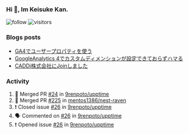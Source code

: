 ### Hi 👋, Im Keisuke Kan.

<!--
**9renpoto/9renpoto** is a ✨ _special_ ✨ repository because its `README.md` (this file) appears on your GitHub profile.

Here are some ideas to get you started:

- 🔭 I’m currently working on ...
- 🌱 I’m currently learning ...
- 👯 I’m looking to collaborate on ...
- 🤔 I’m looking for help with ...
- 💬 Ask me about ...
- 📫 How to reach me: ...
- 😄 Pronouns: ...
- ⚡ Fun fact: ...
-->

![follow](https://img.shields.io/github/followers/9renpoto?label=Follow&style=social)
![visitors](https://komarev.com/ghpvc/?username=9renpoto&label=Profile%20views&color=0e75b6&style=flat)

### Blogs posts

<!-- BLOG-POST-LIST:START -->
- [GA4でユーザープロパティを使う](https://9renpoto.dev/2021/02/21/google-analytics-4-user-properties/)
- [GoogleAnalytics 4でカスタムディメンションが設定できておらずハマる](https://9renpoto.dev/2021/02/13/google-analytics-4/)
- [CADDi株式会社にJoinしました](https://9renpoto.dev/2020/12/05/join/)
<!-- BLOG-POST-LIST:END -->

### Activity

<!--START_SECTION:activity-->
1. 🎉 Merged PR [#24](https://github.com/9renpoto/upptime/pull/24) in [9renpoto/upptime](https://github.com/9renpoto/upptime)
2. 🎉 Merged PR [#225](https://github.com/mentos1386/nest-raven/pull/225) in [mentos1386/nest-raven](https://github.com/mentos1386/nest-raven)
3. ❗️ Closed issue [#26](https://github.com/9renpoto/upptime/issues/26) in [9renpoto/upptime](https://github.com/9renpoto/upptime)
4. 🗣 Commented on [#26](https://github.com/9renpoto/upptime/issues/26) in [9renpoto/upptime](https://github.com/9renpoto/upptime)
5. ❗️ Opened issue [#26](https://github.com/9renpoto/upptime/issues/26) in [9renpoto/upptime](https://github.com/9renpoto/upptime)
<!--END_SECTION:activity-->

<!--START_SECTION:waka-->
<!--END_SECTION:waka-->